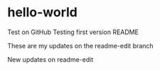 # hello-world
Test on GitHub
Testing first version README

These are my updates on the readme-edit branch

New updates on readme-edit
